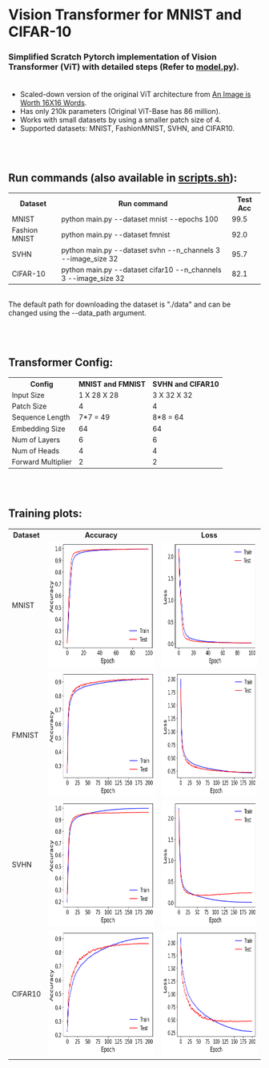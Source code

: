 # Vision Transformer for MNIST and CIFAR-10
### Simplified Scratch Pytorch implementation of Vision Transformer (ViT) with detailed steps (Refer to <a href="model.py">model.py</a>). <br> <br>

<ul>
  <li>Scaled-down version of the original ViT architecture from <a href="https://arxiv.org/pdf/2010.11929.pdf">An Image is Worth 16X16 Words</a>. </li>
  <li>Has only 210k parameters (Original ViT-Base has 86 million). </li>
  <li>Works with small datasets by using a smaller patch size of 4.</li>
  <li>Supported datasets: MNIST, FashionMNIST, SVHN, and CIFAR10.</li>
</ul>  

<br><br>

## Run commands (also available in <a href="scripts.sh">scripts.sh</a>): <br>
<table>
  <tr>
    <th>Dataset</th>
    <th>Run command</th>
    <th>Test Acc</th>
  </tr>
  <tr>
    <td>MNIST</td>
    <td>python main.py --dataset mnist --epochs 100</td>
    <td>99.5</td>
  </tr>
  <tr>
    <td>Fashion MNIST</td>
    <td>python main.py --dataset fmnist</td>
    <td>92.0</td>
  </tr>
  <tr>
    <td>SVHN</td>
    <td>python main.py --dataset svhn --n_channels 3 --image_size 32</td>
    <td>95.7</td>
  </tr>
  <tr>
    <td>CIFAR-10</td>
    <td>python main.py --dataset cifar10 --n_channels 3 --image_size 32</td>
    <td>82.1</td>
  </tr>
</table>
<br>
The default path for downloading the dataset is "./data" and can be changed using the --data_path argument.



<br><br>
## Transformer Config:

<table>
  <tr>
    <th>Config</th>
    <th>MNIST and FMNIST</th>
    <th>SVHN and CIFAR10</th>
  </tr>
  <tr>
    <td>Input Size</td>
    <td> 1 X 28 X 28   </td>
    <td> 3 X 32 X 32  </td>
  </tr>

  <tr>
    <td>Patch Size</td>
    <td>4</td>
    <td>4</td>
  </tr>
  <tr>
    <td>Sequence Length</td>
    <td>7*7 = 49</td>
    <td>8*8 = 64</td>
  </tr>
  <tr>
    <td>Embedding Size </td>
    <td>64</td>
    <td>64</td>
  </tr>
  <tr>
    <td>Num of Layers </td>
    <td>6</td>
    <td>6</td>
  </tr>
  <tr>
    <td>Num of Heads </td>
    <td>4</td>
    <td>4</td>
  </tr>
  <tr>
    <td>Forward Multiplier </td>
    <td>2</td>
    <td>2</td>
  </tr>
</table>


<br><br>
## Training plots:

<table>
  <tr>
    <th>Dataset</th>
    <th>Accuracy</th>
    <th>Loss</th>
  </tr>
  <tr>
    <td>MNIST</td>
    <td> <img src="outputs/mnist/graph_accuracy.png"  alt="1" width = 500px height = 250px> </td>
    <td> <img src="outputs/mnist/graph_loss.png"  alt="1" width = 500px height = 250px ></td>
  </tr>
  <tr>
    <td>FMNIST</td>
    <td> <img src="outputs/fmnist/graph_accuracy.png"  alt="1" width = 500px height = 250px> </td>
    <td> <img src="outputs/fmnist/graph_loss.png"  alt="1" width = 500px height = 250px ></td>
  </tr>
  <tr>
    <td>SVHN</td>
    <td> <img src="outputs/svhn/graph_accuracy.png"  alt="1" width = 500px height = 250px> </td>
    <td> <img src="outputs/svhn/graph_loss.png"  alt="1" width = 500px height = 250px ></td>
  </tr>
  <tr>
    <td>CIFAR10</td>
    <td> <img src="outputs/cifar10/graph_accuracy.png"  alt="1" width = 500px height = 250px> </td>
    <td> <img src="outputs/cifar10/graph_loss.png"  alt="1" width = 500px height = 250px ></td>
  </tr>
</table>

